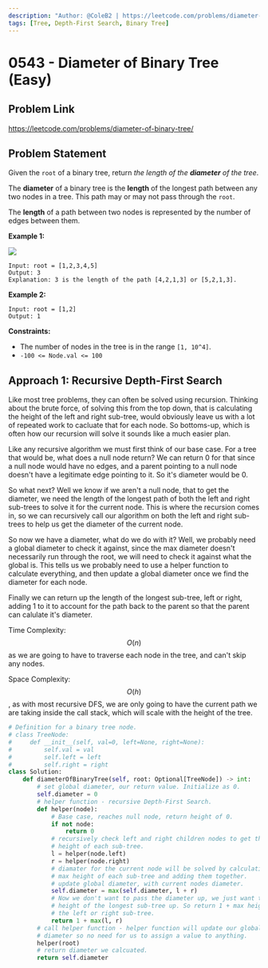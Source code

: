 ```yaml
---
description: "Author: @ColeB2 | https://leetcode.com/problems/diameter-of-binary-tree/"
tags: [Tree, Depth-First Search, Binary Tree]
---
```


# 0543 - Diameter of Binary Tree (Easy)

## Problem Link

https://leetcode.com/problems/diameter-of-binary-tree/

## Problem Statement

Given the `root` of a binary tree, return _the length of the **diameter** of the tree_.

The **diameter** of a binary tree is the **length** of the longest path between any two nodes in a tree. This path may or may not pass through the `root`.

The **length** of a path between two nodes is represented by the number of edges between them.

**Example 1:**

![](https://assets.leetcode.com/uploads/2021/03/06/diamtree.jpg)

```
Input: root = [1,2,3,4,5]
Output: 3
Explanation: 3 is the length of the path [4,2,1,3] or [5,2,1,3].
```

**Example 2:**

```
Input: root = [1,2]
Output: 1
```

**Constraints:**

- The number of nodes in the tree is in the range `[1, 10^4]`.
- `-100 <= Node.val <= 100`

## Approach 1: Recursive Depth-First Search

Like most tree problems, they can often be solved using recursion. Thinking about the brute force, of solving this from the top down, that is calculating the height of the left and right sub-tree, would obviously leave us with a lot of repeated work to cacluate that for each node. So bottoms-up, which is often how our recursion will solve it sounds like a much easier plan.

Like any recursive algorithm we must first think of our base case. For a tree that would be, what does a null node return? We can return 0 for that since a null node would have no edges, and a parent pointing to a null node doesn't have a legitimate edge pointing to it. So it's diameter would be 0.

So what next? Well we know if we aren't a null node, that to get the diameter, we need the length of the longest path of both the left and right sub-trees to solve it for the current node. This is where the recursion comes in, so we can recursively call our algorithm on both the left and right sub-trees to help us get the diameter of the current node.

So now we have a diameter, what do we do with it? Well, we probably need a global diameter to check it against, since the max diameter doesn't necessarily run through the root, we will need to check it against what the global is. This tells us we probably need to use a helper function to calculate everything, and then update a global diameter once we find the diameter for each node.

Finally we can return up the length of the longest sub-tree, left or right, adding 1 to it to account for the path back to the parent so that the parent can calulate it's diameter.

Time Complexity: $$O(n)$$ as we are going to have to traverse each node in the tree, and can't skip any nodes.

Space Complexity: $$O(h)$$, as with most recursive DFS, we are only going to have the current path we are taking inside the call stack, which will scale with the height of the tree.

<Tabs>
<TabItem value="python" label="Python">
<SolutionAuthor name="@ColeB2"/>

```py
# Definition for a binary tree node.
# class TreeNode:
#     def __init__(self, val=0, left=None, right=None):
#         self.val = val
#         self.left = left
#         self.right = right
class Solution:
    def diameterOfBinaryTree(self, root: Optional[TreeNode]) -> int:
        # set global diameter, our return value. Initialize as 0.
        self.diameter = 0
        # helper function - recursive Depth-First Search.
        def helper(node):
            # Base case, reaches null node, return height of 0.
            if not node:
                return 0
            # recursively check left and right children nodes to get the max
            # height of each sub-tree.
            l = helper(node.left)
            r = helper(node.right)
            # diamater for the current node will be solved by calculating the 
            # max height of each sub-tree and adding them together.
            # update global diameter, with current nodes diameter.
            self.diameter = max(self.diameter, l + r)
            # Now we don't want to pass the diameter up, we just want to pass the
            # height of the longest sub-tree up. So return 1 + max height of either
            # the left or right sub-tree.
            return 1 + max(l, r)
        # call helper function - helper function will update our global
        # diameter so no need for us to assign a value to anything.
        helper(root)
        # return diameter we calcuated.
        return self.diameter
```
</TabItem>
</Tabs>

